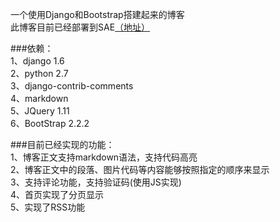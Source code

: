一个使用Django和Bootstrap搭建起来的博客    
此博客目前已经部署到SAE[（地址）](http://cjyfff.sinaapp.com)   
    
###依赖：    
1、django 1.6    
2、python 2.7   
3、django-contrib-comments    
4、markdown      
5、JQuery 1.11   
6、BootStrap 2.2.2   
    
###目前已经实现的功能：    
1、博客正文支持markdown语法，支持代码高亮    
2、博客正文中的段落、图片代码等内容能够按照指定的顺序来显示    
3、支持评论功能，支持验证码(使用JS实现)    
4、首页实现了分页显示    
5、实现了RSS功能    

